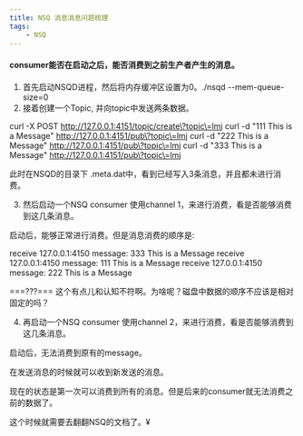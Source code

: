 ```yaml
---
title: NSQ 消息消息问题梳理
tags:
    - NSQ
---
```


#### consumer能否在启动之后，能否消费到之前生产者产生的消息。

1. 首先启动NSQD进程，然后将内存缓冲区设置为0。./nsqd --mem-queue-size=0  
2. 接着创建一个Topic, 并向topic中发送两条数据。

curl -X POST http://127.0.0.1:4151/topic/create\?topic\=lmj
curl -d "111 This is a Message" http://127.0.0.1:4151/pub\?topic\=lmj
curl -d "222 This is a Message" http://127.0.0.1:4151/pub\?topic\=lmj
curl -d "333 This is a Message" http://127.0.0.1:4151/pub\?topic\=lmj

此时在NSQD的目录下 .meta.dat中，看到已经写入3条消息，并且都未进行消费。

3. 然后启动一个NSQ consumer 使用channel 1，来进行消费，看是否能够消费到这几条消息。

启动后，能够正常进行消费。但是消息消费的顺序是:

receive 127.0.0.1:4150 message: 333 This is a Message
receive 127.0.0.1:4150 message: 111 This is a Message
receive 127.0.0.1:4150 message: 222 This is a Message

===???=== 这个有点儿和认知不符啊。为啥呢？磁盘中数据的顺序不应该是相对固定的吗？

4. 再启动一个NSQ consumer 使用channel 2，来进行消费，看是否能够消费到这几条消息。

启动后，无法消费到原有的message。

在发送消息的时候就可以收到新发送的消息。

现在的状态是第一次可以消费到所有的消息。但是后来的consumer就无法消费之前的数据了。

这个时候就需要去翻翻NSQ的文档了。¥
